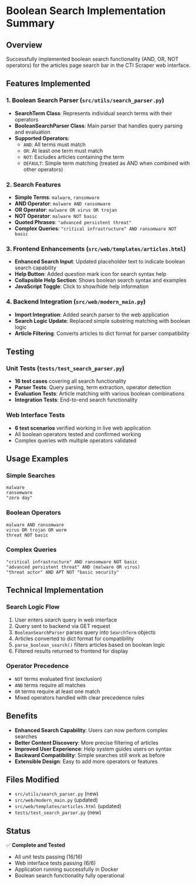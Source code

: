 # Boolean Search Implementation Summary

## Overview
Successfully implemented boolean search functionality (AND, OR, NOT operators) for the articles page search bar in the CTI Scraper web interface.

## Features Implemented

### 1. Boolean Search Parser (`src/utils/search_parser.py`)
- **SearchTerm Class**: Represents individual search terms with their operators
- **BooleanSearchParser Class**: Main parser that handles query parsing and evaluation
- **Supported Operators**:
  - `AND`: All terms must match
  - `OR`: At least one term must match  
  - `NOT`: Excludes articles containing the term
  - `DEFAULT`: Simple term matching (treated as AND when combined with other operators)

### 2. Search Features
- **Simple Terms**: `malware`, `ransomware`
- **AND Operator**: `malware AND ransomware`
- **OR Operator**: `malware OR virus OR trojan`
- **NOT Operator**: `malware NOT basic`
- **Quoted Phrases**: `"advanced persistent threat"`
- **Complex Queries**: `"critical infrastructure" AND ransomware NOT basic`

### 3. Frontend Enhancements (`src/web/templates/articles.html`)
- **Enhanced Search Input**: Updated placeholder text to indicate boolean search capability
- **Help Button**: Added question mark icon for search syntax help
- **Collapsible Help Section**: Shows boolean search syntax and examples
- **JavaScript Toggle**: Click to show/hide help information

### 4. Backend Integration (`src/web/modern_main.py`)
- **Import Integration**: Added search parser to the web application
- **Search Logic Update**: Replaced simple substring matching with boolean logic
- **Article Filtering**: Converts articles to dict format for parser compatibility

## Testing

### Unit Tests (`tests/test_search_parser.py`)
- **16 test cases** covering all search functionality
- **Parser Tests**: Query parsing, term extraction, operator detection
- **Evaluation Tests**: Article matching with various boolean combinations
- **Integration Tests**: End-to-end search functionality

### Web Interface Tests
- **6 test scenarios** verified working in live web application
- All boolean operators tested and confirmed working
- Complex queries with multiple operators validated

## Usage Examples

### Simple Searches
```
malware
ransomware
"zero day"
```

### Boolean Operators
```
malware AND ransomware
virus OR trojan OR worm
threat NOT basic
```

### Complex Queries
```
"critical infrastructure" AND ransomware NOT basic
"advanced persistent threat" AND (malware OR virus)
"threat actor" AND APT NOT "basic security"
```

## Technical Implementation

### Search Logic Flow
1. User enters search query in web interface
2. Query sent to backend via GET request
3. `BooleanSearchParser` parses query into `SearchTerm` objects
4. Articles converted to dict format for compatibility
5. `parse_boolean_search()` filters articles based on boolean logic
6. Filtered results returned to frontend for display

### Operator Precedence
- `NOT` terms evaluated first (exclusion)
- `AND` terms require all matches
- `OR` terms require at least one match
- Mixed operators handled with clear precedence rules

## Benefits
- **Enhanced Search Capability**: Users can now perform complex searches
- **Better Content Discovery**: More precise filtering of articles
- **Improved User Experience**: Help system guides users on syntax
- **Backward Compatibility**: Simple searches still work as before
- **Extensible Design**: Easy to add more operators or features

## Files Modified
- `src/utils/search_parser.py` (new)
- `src/web/modern_main.py` (updated)
- `src/web/templates/articles.html` (updated)
- `tests/test_search_parser.py` (new)

## Status
✅ **Complete and Tested**
- All unit tests passing (16/16)
- Web interface tests passing (6/6)
- Application running successfully in Docker
- Boolean search functionality fully operational
